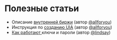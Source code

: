 # Полезные статьи

* Описание [внутренней биржи](https://golos.id/ru--golos/@allforyou/torguem-na-vnutrennei-birzhe-golosa) \(автор [@allforyou](https://golos.id/@allforyou)\)
* Инструкция по [созданию UIA](https://golos.id/ru--golos/@allforyou/sozdaem-i-ispolzuem-uia-na-golose) \(автор [@allforyou](https://golos.id/@allforyou)\)
* [Как работают ](https://golos.id/ru--golos/@lindsay/kak-rabotayut-klyuchi-i-paroli-golosa)ключи и пароли \(автор [@lindsay](https://golos.id/@lindsay)\)

